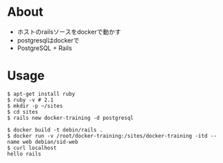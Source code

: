 # About

* ホストのrailsソースをdockerで動かす
* postgresqlはdockerで
* PostgreSQL + Rails

# Usage

```
$ apt-get install ruby
$ ruby -v # 2.1
$ mkdir -p ~/sites
$ cd sites
$ rails new docker-training -d postgresql

$ docker build -t debin/rails .
$ docker run -v /root/docker-training:/sites/docker-training -itd --name web debian/sid-web
$ curl localhost
hello rails
```
